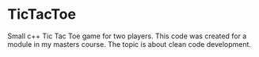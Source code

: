 # TicTacToe

Small c++ Tic Tac Toe game for two players. This code was created for a module in my masters course. The topic is about clean code development.
